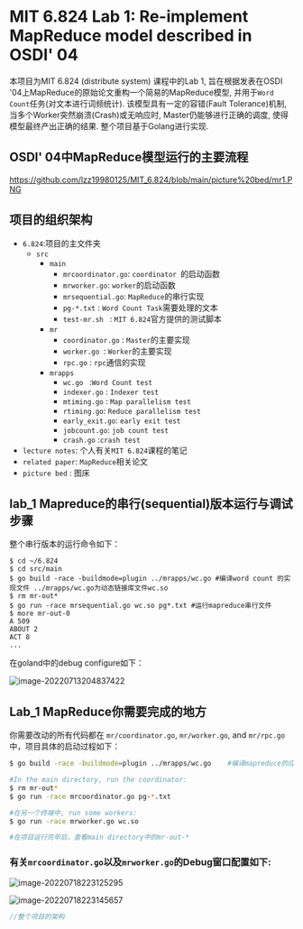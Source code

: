 # MIT 6.824 Lab 1: Re-implement MapReduce model described in OSDI' 04

本项目为MIT 6.824 (distribute system) 课程中的Lab 1, 旨在根据发表在OSDI '04上MapReduce的原始论文重构一个简易的MapReduce模型, 并用于`Word Count`任务(对文本进行词频统计). 该模型具有一定的容错(Fault Tolerance)机制, 当多个Worker突然崩溃(Crash)或无响应时, Master仍能够进行正确的调度, 使得模型最终产出正确的结果. 整个项目基于Golang进行实现. 

## OSDI' 04中MapReduce模型运行的主要流程

https://github.com/lzz19980125/MIT_6.824/blob/main/picture%20bed/mr1.PNG

## 项目的组织架构

* `6.824`:项目的主文件夹
  * `src`
    * `main`
      * `mrcoordinator.go`: `coordinator `的启动函数
      * `mrworker.go`: `worker`的启动函数
      * `mrsequential.go`: `MapReduce`的串行实现
      * `pg-*.txt` : `Word Count Task`需要处理的文本
      * `test-mr.sh ` : `MIT 6.824`官方提供的测试脚本
    * `mr`
      * `coordinator.go` : `Master`的主要实现
      * `worker.go `: `Worker`的主要实现
      * `rpc.go` : `rpc`通信的实现
    * `mrapps` 
      * `wc.go ` :`Word Count test`
      * `indexer.go` : `Indexer test`
      * `mtiming.go` : `Map parallelism test`
      * `rtiming.go`: `Reduce parallelism test`
      * `early_exit.go`: `early exit test`
      * `jobcount.go`: `job count test`
      * `crash.go` :`crash test`
* `lecture notes`: 个人有关`MIT 6.824`课程的笔记
* `related paper`: `MapReduce`相关论文
* `picture bed` : 图床

## lab_1 Mapreduce的串行(sequential)版本运行与调试步骤

整个串行版本的运行命令如下：

```shell
$ cd ~/6.824
$ cd src/main
$ go build -race -buildmode=plugin ../mrapps/wc.go #编译word count 的实现文件 ../mrapps/wc.go为动态链接库文件wc.so
$ rm mr-out*
$ go run -race mrsequential.go wc.so pg*.txt #运行mapreduce串行文件
$ more mr-out-0
A 509
ABOUT 2
ACT 8
...
```

在goland中的debug configure如下：

![image-20220713204837422](C:\Users\lizi2\AppData\Roaming\Typora\typora-user-images\image-20220713204837422.png)

## Lab_1 MapReduce你需要完成的地方

你需要改动的所有代码都在 `mr/coordinator.go`, `mr/worker.go`, and `mr/rpc.go`中，项目具体的启动过程如下：

```bash
$ go build -race -buildmode=plugin ../mrapps/wc.go    #编译mapreduce的应用程序word count作为动态链接库

#In the main directory, run the coordinator:
$ rm mr-out*
$ go run -race mrcoordinator.go pg-*.txt

#在另一个终端中, run some workers:
$ go run -race mrworker.go wc.so

#在项目运行完毕后，查看main directory中的mr-out-*
```

### 有关`mrcoordinator.go`以及`mrworker.go`的Debug窗口配置如下:

![image-20220718223125295](C:\Users\lizi2\AppData\Roaming\Typora\typora-user-images\image-20220718223125295.png)

![image-20220718223145657](C:\Users\lizi2\AppData\Roaming\Typora\typora-user-images\image-20220718223145657.png)

```go
//整个项目的架构

```

